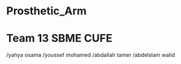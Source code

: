 # Prosthetic_Arm
 # Team 13 SBME CUFE
 /yahya osama 
 /youssef mohamed
 /abdallah tamer
 /abdelslam walid
